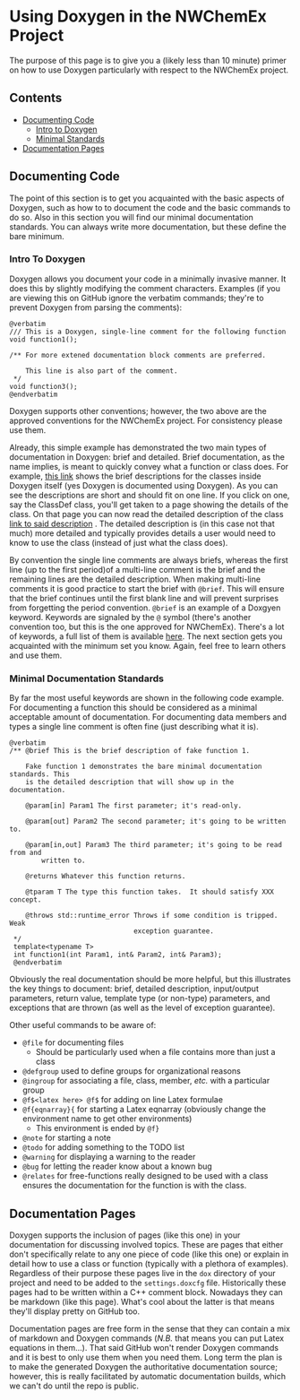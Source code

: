Using Doxygen in the NWChemEx Project
=====================================

The purpose of this page is to give you a (likely less than 10 minute) primer on
how to use Doxygen particularly with respect to the NWChemEx project.

Contents
--------

- [Documenting Code](#docuemnting_code)
  - [Intro to Doxygen](#intro_to_doxygen)
  - [Minimal Standards](#minimal_documentation_standards)
- [Documentation Pages](#documentation_pages)

Documenting Code
----------------

The point of this section is to get you acquainted with the basic aspects of 
Doxygen, such as how to to document the code and the basic commands to do so.
Also in this section you will find our minimal documentation standards.  You 
can always write more documentation, but these define the bare minimum. 

### Intro To Doxygen 

Doxygen allows you document your code in a minimally invasive manner.  It does
this by slightly modifying the comment characters.  Examples (if you are 
viewing this on GitHub ignore the verbatim commands; they're to prevent
Doxygen from parsing the comments):

```
@verbatim
/// This is a Doxygen, single-line comment for the following function  
void function1();  
 
/** For more extened documentation block comments are preferred.  
  
    This line is also part of the comment.
 */
void function3();
@endverbatim
```
Doxygen supports other conventions; however, the two above are the approved
conventions for the NWChemEx project.  For consistency please use them.

Already, this simple example has demonstrated the two main types of 
documentation in Doxygen: brief and detailed.  Brief documentation, as the 
name implies, is meant to quickly convey what a function or class does.  For 
example, [this link](https://codedocs.xyz/doxygen/doxygen/annotated.html) 
shows the brief descriptions for the classes inside Doxygen itself (yes 
Doxygen is documented using Doxygen).  As you can see the descriptions are 
short and should fit on one line.  If you click on one, say the ClassDef 
class, you'll get taken to a page showing the details of the class.  On that 
page you can now read the detailed description of the class [link to said 
description](https://codedocs.xyz/doxygen/doxygen/classClassDef.html#details)
.  The detailed description is (in this case not that much) more detailed and
 typically provides details a user would need to know to use the class 
 (instead of just what the class does).
 
 By convention the single line comments are always briefs, whereas the first 
 line (up to the first period)of a multi-line comment is the brief and the 
 remaining lines are the detailed description.  When making multi-line comments
 it is good practice to start the brief with `@brief`.  This will ensure that
 the brief continues until the first blank line and will prevent surprises from
 forgetting the period convention.  `@brief` is an example of a Doxgyen 
 keyword.  Keywords are signaled by the `@` symbol (there's another 
 convention too, but this is the one approved for NWChemEx).  There's a lot of
 keywords, a full list of them is available 
 [here](http://www.stack.nl/~dimitri/doxygen/manual/commands.html).  The next
 section gets you acquainted with the minimum set you know.  Again, feel free
 to learn others and use them.


### Minimal Documentation Standards

By far the most useful keywords are shown in the following code example.  For
 documenting a function this should be considered as a minimal acceptable 
 amount of documentation.  For documenting data members and types a single line
 comment is often fine (just describing what it is).

```
@verbatim
/** @brief This is the brief description of fake function 1.
 
    Fake function 1 demonstrates the bare minimal documentation standards. This
    is the detailed description that will show up in the documentation.
    
    @param[in] Param1 The first parameter; it's read-only.
     
    @param[out] Param2 The second parameter; it's going to be written to.
     
    @param[in,out] Param3 The third parameter; it's going to be read from and
        written to. 
                          
    @returns Whatever this function returns.
    
    @tparam T The type this function takes.  It should satisfy XXX concept.
    
    @throws std::runtime_error Throws if some condition is tripped.  Weak 
                               exception guarantee.
 */
 template<typename T>
 int function1(int Param1, int& Param2, int& Param3);
 @endverbatim
 ```
 
 Obviously the real documentation should be more helpful, but this illustrates
 the key things to document: brief, detailed description, input/output 
 parameters, return value, template type (or non-type) parameters, and 
 exceptions that are thrown (as well as the level of exception guarantee).
 
 Other useful commands to be aware of:
- `@file` for documenting files
  - Should be particularly used when a file contains more than just a class
- `@defgroup` used to define groups for organizational reasons
- `@ingroup` for associating a file, class, member, *etc.* with a particular
  group
- `@f$<latex here> @f$` for adding on line Latex formulae
- `@f{eqnarray}{` for starting a Latex eqnarray (obviously change the 
   environment name to get other environments)
   - This environment is ended by `@f}`
- `@note` for starting a note
- `@todo` for adding something to the TODO list
- `@warning` for displaying a warning to the reader
- `@bug` for letting the reader know about a known bug
- `@relates` for free-functions really designed to be used with a class 
ensures the documentation for the function is with the class.      

Documentation Pages
-------------------

Doxygen supports the inclusion of pages (like this one) in your documentation
for discussing involved topics.  These are pages that either don't specifically
relate to any one piece of code (like this one) or explain in detail
how to use a class or function (typically with a plethora of examples).  
Regardless of their purpose these pages live in the `dox` directory of your
project and need to be added to the `settings.doxcfg` file.  Historically these
pages had to be written within a C++ comment block.  Nowadays they can be 
markdown (like this page).  What's cool about the latter is that means 
they'll display pretty on GitHub too.

Documentation pages are free form in the sense that they can contain a mix of
markdown and Doxygen commands (*N.B.* that means you can put Latex equations 
in them...).  That said GitHub won't render Doxygen commands and it is best to
only use them when you need them.  Long term the plan is to make the generated
Doxygen the authoritative documentation source; however, this is really 
facilitated by automatic documentation builds, which we can't do until the repo
is public.

